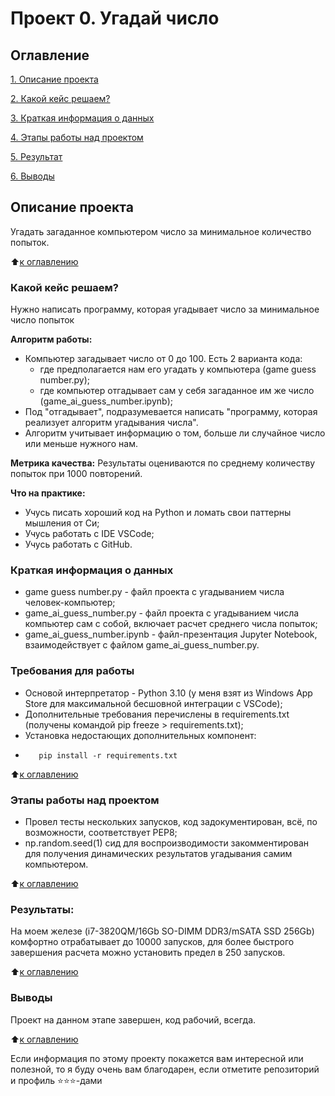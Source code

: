 # Проект 0. Угадай число

## Оглавление
[1. Описание проекта](https://github.com/yaroslav-vorobyov/SF_DST_game_guess_number/tree/main/project_0/README.md#Описание-проекта)

[2. Какой кейс решаем?](https://github.com/yaroslav-vorobyov/SF_DST_game_guess_number/tree/main/project_0/README.md#Какой-кейс-решаем)

[3. Краткая информация о данных](https://github.com/yaroslav-vorobyov/SF_DST_game_guess_number/tree/main/project_0/README.md#Краткая-информация-о-данных)

[4. Этапы работы над проектом](https://github.com/yaroslav-vorobyov/SF_DST_game_guess_number/tree/main/project_0/README.md#Этапы-работы-над-проектом)

[5. Результат](https://github.com/yaroslav-vorobyov/SF_DST_game_guess_number/tree/main/project_0/README.md#Результат)

[6. Выводы](https://github.com/yaroslav-vorobyov/SF_DST_game_guess_number/tree/main/project_0/README.md#Выводы)


## Описание проекта
Угадать загаданное компьютером число за минимальное количество попыток.

:arrow_up:[к оглавлению](https://github.com/yaroslav-vorobyov/SF_DST_game_guess_number/tree/main/project_0/README.md#Оглавление)


### Какой кейс решаем?
Нужно написать программу, которая угадывает число за минимальное число попыток

**Алгоритм работы:**
- Компьютер загадывает число от 0 до 100. Есть 2 варианта кода:
    - где предполагается нам его угадать у компьютера (game guess number.py); 
    - где компьютер отгадывает сам у себя загаданное им же число (game_ai_guess_number.ipynb); 
- Под "отгадывает", подразумевается написать "программу, которая реализует алгоритм угадывания числа".
- Алгоритм учитывает информацию о том, больше ли случайное число или меньше нужного нам.

**Метрика качества:**
Результаты оцениваются по среднему количеству попыток при 1000 повторений.

**Что на практике:**
-   Учусь писать хороший код на Python и ломать свои паттерны мышления от Си;
-   Учусь работать с IDE VSCode;
-   Учусь работать с GitHub.


### Краткая информация о данных
-   game guess number.py - файл проекта с угадыванием числа человек-компьютер;
-   game_ai_guess_number.py - файл проекта с угадыванием числа компьютер сам с собой, включает расчет среднего числа попыток;
-   game_ai_guess_number.ipynb - файл-презентация Jupyter Notebook, взаимодействует с файлом game_ai_guess_number.py.

### Требования для работы
*   Основой интерпретатор - Python 3.10 (у меня взят из Windows App Store для максимальной бесшовной интеграции с VSCode);
*   Дополнительные требования перечислены в requirements.txt (получены командой pip freeze > requirements.txt);
*   Установка недостающих дополнительных компонент:
*        pip install -r requirements.txt

:arrow_up:[к оглавлению](https://github.com/yaroslav-vorobyov/SF_DST_game_guess_number/tree/main/project_0/README.md#Оглавление)


### Этапы работы над проектом
*   Провел тесты нескольких запусков, код задокументирован, всё, по возможности, соответствует PEP8;
*   np.random.seed(1) сид для воспроизводимости закомментирован для получения динамических результатов угадывания самим компьютером.

:arrow_up:[к оглавлению](https://github.com/yaroslav-vorobyov/SF_DST_game_guess_number/tree/main/project_0/README.md#Оглавление)


### Результаты:
На моем железе (i7-3820QM/16Gb SO-DIMM DDR3/mSATA SSD 256Gb) комфортно отрабатывает до 10000 запусков, для более быстрого завершения расчета можно установить предел в 250 запусков.

:arrow_up:[к оглавлению](https://github.com/yaroslav-vorobyov/SF_DST_game_guess_number/tree/main/project_0/README.md#Оглавление)


### Выводы
Проект на данном этапе завершен, код рабочий, всегда.

:arrow_up:[к оглавлению](https://github.com/yaroslav-vorobyov/SF_DST_game_guess_number/tree/main/project_0/README.md#Оглавление)

Если информация по этому проекту покажется вам интересной или полезной, то я буду очень вам благодарен, если отметите репозиторий и профиль ⭐️⭐️⭐️-дами